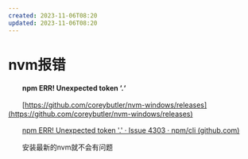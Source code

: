 ```yaml
---
created: 2023-11-06T08:20
updated: 2023-11-06T08:20
---
```

# nvm报错

　　**npm ERR! Unexpected token ‘.‘**

　　[https://github.com/coreybutler/nvm-windows/releases](https://github.com/coreybutler/nvm-windows/releases)

　　[npm ERR! Unexpected token '.' · Issue ](https://github.com/npm/cli/issues/4303)​[4303 · npm/cli (github.com)](https://github.com/npm/cli/issues/4303)

　　安装最新的nvm就不会有问题
